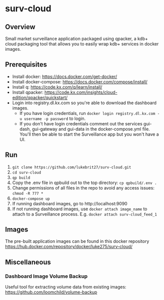 # surv-cloud

## Overview
Small market surveillance application packaged using qpacker, a kdb+ cloud packaging tool that allows you to easily wrap kdb+ services in docker images.

## Prerequisites
- Install docker: https://docs.docker.com/get-docker/
- Install docker-compose: https://docs.docker.com/compose/install/
- Install q: https://code.kx.com/q/learn/install/
- Install qpacker: https://code.kx.com/insights/cloud-edition/qpacker/quickstart/
- Login into registry.dl.kx.com so you're able to download the dashboard images. 
  - If you have login credentials, run `docker login registry.dl.kx.com -u username -p password` to login.
  - If you don't have login credentials comment out the services gui-dash, gui-gateway and gui-data in the docker-compose.yml file. You'll then be able to start the Surveillance app but you won't have a UI.

## Run
1. `git clone https://github.com/lukebrit27/surv-cloud.git`
2. `cd surv-cloud`
3. `qp build`
4. Copy the .env file in qpbuild out to the top directory: `cp qpbuild/.env .`
5. Change permissions of all files in the repo to avoid any access issues: `chmod -R 777 *`
6. `docker-compose up`
7. If running dashboard images, go to http://localhost:9090
8. If not running dashboard images, use `docker attach image_name` to attach to a Surveillance process. E.g. `docker attach surv-cloud_feed_1` 

## Images
The pre-built application images can be found in this docker repository https://hub.docker.com/repository/docker/luke275/surv-cloud/

## Miscellaneous

### Dashboard Image Volume Backup
Useful tool for extracting volume data from existing images: https://github.com/loomchild/volume-backup
